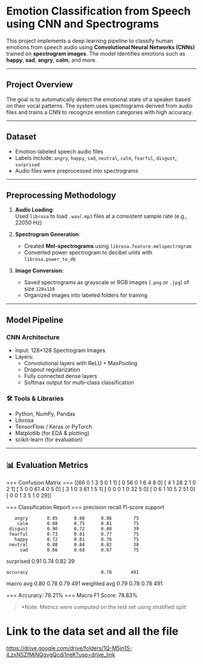 #  Emotion Classification from Speech using CNN and Spectrograms

This project implements a deep learning pipeline to classify human emotions from speech audio using **Convolutional Neural Networks (CNNs)** trained on **spectrogram images**. The model identifies emotions such as **happy**, **sad**, **angry**, **calm**, and more.

---

##  Project Overview

The goal is to automatically detect the emotional state of a speaker based on their vocal patterns. The system uses spectrograms derived from audio files and trains a CNN to recognize emotion categories with high accuracy.

---

##  Dataset

- Emotion-labeled speech audio files
- Labels include: `angry`, `happy`, `sad`, `neutral`, `calm`, `fearful`, `disgust`, `surprised`
- Audio files were preprocessed into spectrograms

---

## Preprocessing Methodology

1. **Audio Loading**:  
   Used `librosa` to load `.wav`/`.mp3` files at a consistent sample rate (e.g., 22050 Hz)

2. **Spectrogram Generation**:  
   - Created **Mel-spectrograms** using `librosa.feature.melspectrogram`
   - Converted power spectrogram to decibel units with `librosa.power_to_db`

3. **Image Conversion**:  
   - Saved spectrograms as grayscale or RGB images (`.png` or `.jpg`) of size `128x128`
   - Organized images into labeled folders for training



---

##  Model Pipeline

###  CNN Architecture
- Input: 128×128 Spectrogram Images
- Layers:
  - Convolutional layers with ReLU + MaxPooling
  - Dropout regularization
  - Fully connected dense layers
  - Softmax output for multi-class classification

### 🛠 Tools & Libraries
- Python, NumPy, Pandas
- Librosa
- TensorFlow / Keras or PyTorch
- Matplotlib (for EDA & plotting)
- scikit-learn (for evaluation)

---

## 📊 Evaluation Metrics


=== Confusion Matrix ===
[[66  0  1  3  3  0  1  1]
 [ 0 56  0  1  6  4  8  0]
 [ 4  1 28  2  1  0  2  1]
 [ 5  0  0 61  4  0  5  0]
 [ 3  1  0  3 61  1  5  1]
 [ 0  0  0  1  0 32  5  0]
 [ 0  6  1 10  5  2 51  0]
 [ 0  0  1  3  5  1  0 29]]

=== Classification Report ===
              precision    recall  f1-score   support

       angry       0.85      0.88      0.86        75
        calm       0.88      0.75      0.81        75
     disgust       0.90      0.72      0.80        39
     fearful       0.73      0.81      0.77        75
       happy       0.72      0.81      0.76        75
     neutral       0.80      0.84      0.82        38
         sad       0.66      0.68      0.67        75
   surprised       0.91      0.74      0.82        39

    accuracy                           0.78       491
   macro avg       0.80      0.78      0.79       491
weighted avg       0.79      0.78      0.78       491


=== Accuracy: 78.21%
=== Macro F1 Score: 78.83%

> *Note: Metrics were computed on the test set using stratified split

# Link to the data set and all the file
https://drive.google.com/drive/folders/1Q-M5jn1S-jLzxNSZfMjNQgvgQcdi1neK?usp=drive_link







